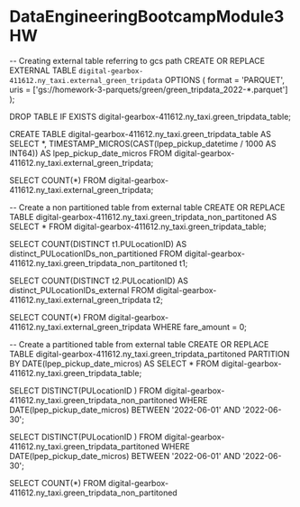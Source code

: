 # DataEngineeringBootcampModule3HW


-- Creating external table referring to gcs path
CREATE OR REPLACE EXTERNAL TABLE `digital-gearbox-411612.ny_taxi.external_green_tripdata`
OPTIONS (
  format = 'PARQUET',
  uris = ['gs://homework-3-parquets/green/green_tripdata_2022-*.parquet']
);

DROP TABLE IF EXISTS digital-gearbox-411612.ny_taxi.green_tripdata_table;

CREATE TABLE digital-gearbox-411612.ny_taxi.green_tripdata_table AS
SELECT
    *,
    TIMESTAMP_MICROS(CAST(lpep_pickup_datetime / 1000 AS INT64)) AS lpep_pickup_date_micros
FROM
    digital-gearbox-411612.ny_taxi.external_green_tripdata;




SELECT COUNT(*) FROM digital-gearbox-411612.ny_taxi.external_green_tripdata;

-- Create a non partitioned table from external table
CREATE OR REPLACE TABLE digital-gearbox-411612.ny_taxi.green_tripdata_non_partitoned AS
SELECT * FROM digital-gearbox-411612.ny_taxi.green_tripdata_table;

SELECT 
    COUNT(DISTINCT t1.PULocationID) AS distinct_PULocationIDs_non_partitioned
FROM 
    digital-gearbox-411612.ny_taxi.green_tripdata_non_partitoned  t1;
    

SELECT 
   COUNT(DISTINCT t2.PULocationID) AS distinct_PULocationIDs_external
FROM
   digital-gearbox-411612.ny_taxi.external_green_tripdata t2;

SELECT 
    COUNT(*)
FROM 
    digital-gearbox-411612.ny_taxi.external_green_tripdata
WHERE 
    fare_amount = 0;


-- Create a partitioned table from external table
CREATE OR REPLACE TABLE digital-gearbox-411612.ny_taxi.green_tripdata_partitoned
PARTITION BY
  DATE(lpep_pickup_date_micros) AS
SELECT * FROM digital-gearbox-411612.ny_taxi.green_tripdata_table;

SELECT DISTINCT(PULocationID )
FROM digital-gearbox-411612.ny_taxi.green_tripdata_non_partitoned
WHERE DATE(lpep_pickup_date_micros) BETWEEN '2022-06-01' AND '2022-06-30';

SELECT DISTINCT(PULocationID )
FROM digital-gearbox-411612.ny_taxi.green_tripdata_partitoned
WHERE DATE(lpep_pickup_date_micros) BETWEEN '2022-06-01' AND '2022-06-30';

SELECT COUNT(*)
FROM digital-gearbox-411612.ny_taxi.green_tripdata_non_partitoned

